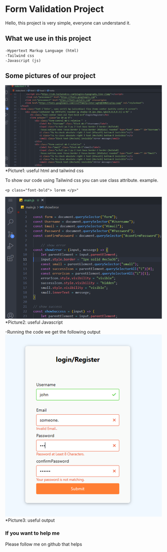 # Form Validation Project 
Hello, this project is very simple, everyone can understand it.

## What we use in this project

    -Hypertext Markup Language (html)
    -Tailwind css 
    -Javascript (js)

## Some pictures of our project 
![Refernce images](./screenshots/html%26tailwind%20code.PNG)
 *Picture1: useful html and tailwind css

To show our code using Tailwind css you can use class attribute. example.

`<p class="font-bold"> lorem </p>"`


![Refernce images](./screenshots/js%20code.PNG)
 *Picture2: useful Javascript


  -Running the code we get the following output
![image the output of the program](./screenshots/project.PNG)
 *Picture3: useful output


 ### If you want to help me

Please follow me on github that helps












